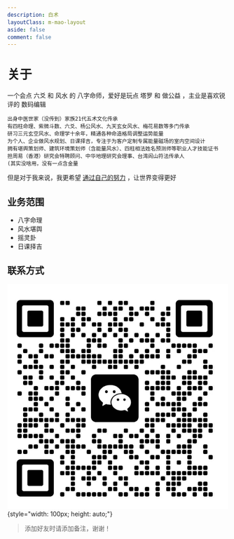 ```yaml
---
description: 白术
layoutClass: m-mao-layout
aside: false
comment: false
---
```


<style>
.m-mao-layout img {
  display: inline-block;
  margin-right: 6px;
}
</style>

# 关于

一个会点 六爻 和 风水 的 八字命师，爱好是玩点 塔罗 和 做公益 ，主业是喜欢锐评的 数码编辑

```sh:no-line-numbers
出身中医世家（没传到）家族21代五术文化传承
有四柱命理、紫微斗数、六爻、杨公风水、九天玄女风水、梅花易数等多门传承
研习三元玄空风水、命理学十余年，精通各种命造格局调整运势能量
为个人、企业做风水规划、日课择吉，专注于为客户定制专属能量磁场的室内空间设计
拥有堪舆策划师、建筑环境策划师（含能量风水）、四柱相法姓名预测师等职业人才技能证书
担周易（香港）研究会特聘顾问、中华地理研究会理事、台湾闾山符法传承人
(其实没啥用，没有一点含金量
```


但是对于我来说，我更希望 [通过自己的努力](/gd/xwgc)  ，让世界变得更好

## 业务范围

- 八字命理
- 风水堪舆
- 摇灵卦
- 日课择吉


## 联系方式
![wechat](/img/wechat.jpg){style="width: 100px; height: auto;"}

> 添加好友时请添加备注，谢谢！

